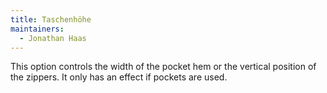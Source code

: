 ```yaml
---
title: Taschenhöhe
maintainers:
  - Jonathan Haas
---
```


This option controls the width of the pocket hem or the vertical position of the zippers. It only has an effect if pockets are used.
